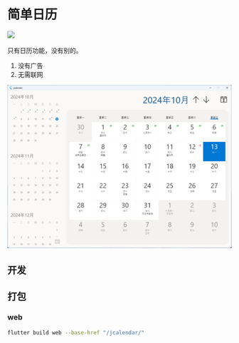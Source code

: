 # 简单日历

<a title="Made with Fluent Design" href="https://github.com/bdlukaa/fluent_ui">
  <img
    src="https://img.shields.io/badge/fluent-design-blue?style=flat-square&color=gray&labelColor=0078D7"
  />
</a>




只有日历功能，没有别的。

1. 没有广告
2. 无需联网


![应用截图](docs/screenshot1.png)

## 开发

## 打包

### web

```bash
flutter build web --base-href "/jcalendar/"
```
